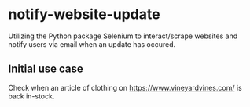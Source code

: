 # notify-website-update
Utilizing the Python package Selenium to interact/scrape websites and notify users via email when an update has occured.

## Initial use case
Check when an article of clothing on https://www.vineyardvines.com/ is back in-stock.

